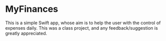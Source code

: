 # MyFinances
This is a simple Swift app, whose aim is to help the user with the control of expenses daily.
This was a class project, and any feedback/suggestion is greatly appreciated.
